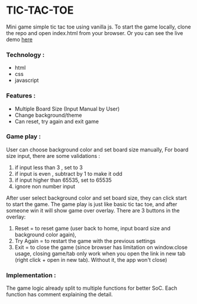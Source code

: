 # TIC-TAC-TOE

Mini game simple tic tac toe using vanilla js. To start the game locally, clone the repo and open index.html from your browser. Or you can see the live demo [here](http://tictactoe.edwinsatya.com/)

### Technology :

- html
- css
- javascript

### Features :

- Multiple Board Size (Input Manual by User)
- Change background/theme
- Can reset, try again and exit game

### Game play :

User can choose background color and set board size manually,
For board size input, there are some validations :

1. if input less than 3 , set to 3
2. if input is even , subtract by 1 to make it odd
3. if input higher than 65535, set to 65535
4. ignore non number input

After user select background color and set board size, they can click start to start the game.
The game play is just like basic tic tac toe, and after someone win it will show game over overlay. There are 3 buttons in the overlay:

1. Reset = to reset game (user back to home, input board size and background color again),
2. Try Again = to restart the game with the previous settings
3. Exit = to close the game (since browser has limitation on window.close usage, closing game/tab only work when you open the link in new tab (right click + open in new tab). Without it, the app won't close)

### Implementation :

The game logic already split to multiple functions for better SoC. Each function has comment explaining the detail.
